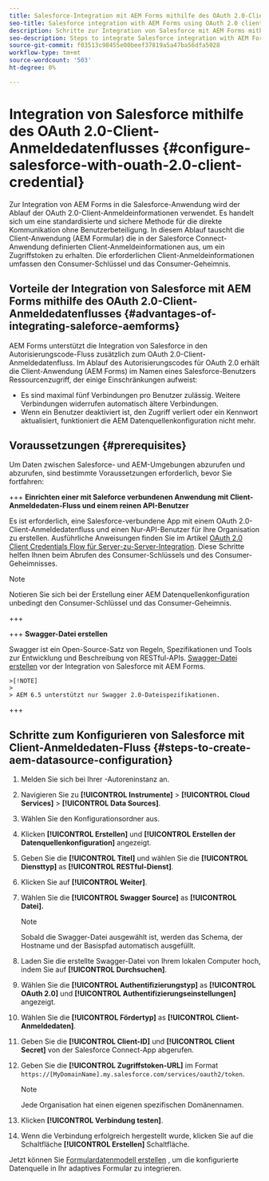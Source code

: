 ```yaml
---
title: Salesforce-Integration mit AEM Forms mithilfe des OAuth 2.0-Client-Anmeldedatenflusses
seo-title: Salesforce integration with AEM Forms using OAuth 2.0 client credentials flow
description: Schritte zur Integration von Salesforce mit AEM Forms mithilfe des Workflows für OAuth 2.0-Client-Anmeldeinformationen
seo-description: Steps to integrate Salesforce integration with AEM Forms using OAuth 2.0 client credentials flow
source-git-commit: f03513c98455e00beef37819a5a47ba56dfa5028
workflow-type: tm+mt
source-wordcount: '503'
ht-degree: 0%

---
```



# Integration von Salesforce mithilfe des OAuth 2.0-Client-Anmeldedatenflusses  {#configure-salesforce-with-ouath-2.0-client-credential}

Zur Integration von AEM Forms in die Salesforce-Anwendung wird der Ablauf der OAuth 2.0-Client-Anmeldeinformationen verwendet. Es handelt sich um eine standardisierte und sichere Methode für die direkte Kommunikation ohne Benutzerbeteiligung. In diesem Ablauf tauscht die Client-Anwendung (AEM Formular) die in der Salesforce Connect-Anwendung definierten Client-Anmeldeinformationen aus, um ein Zugriffstoken zu erhalten. Die erforderlichen Client-Anmeldeinformationen umfassen den Consumer-Schlüssel und das Consumer-Geheimnis.

## Vorteile der Integration von Salesforce mit AEM Forms mithilfe des OAuth 2.0-Client-Anmeldedatenflusses {#advantages-of-integrating-saleforce-aemforms}

AEM Forms unterstützt die Integration von Salesforce in den Autorisierungscode-Fluss zusätzlich zum OAuth 2.0-Client-Anmeldedatenfluss. Im Ablauf des Autorisierungscodes für OAuth 2.0 erhält die Client-Anwendung (AEM Forms) im Namen eines Salesforce-Benutzers Ressourcenzugriff, der einige Einschränkungen aufweist:

* Es sind maximal fünf Verbindungen pro Benutzer zulässig. Weitere Verbindungen widerrufen automatisch ältere Verbindungen.
* Wenn ein Benutzer deaktiviert ist, den Zugriff verliert oder ein Kennwort aktualisiert, funktioniert die AEM Datenquellenkonfiguration nicht mehr.

## Voraussetzungen {#prerequisites}

Um Daten zwischen Salesforce- und AEM-Umgebungen abzurufen und abzurufen, sind bestimmte Voraussetzungen erforderlich, bevor Sie fortfahren:

+++ **Einrichten einer mit Saleforce verbundenen Anwendung mit Client-Anmeldedaten-Fluss und einem reinen API-Benutzer**

Es ist erforderlich, eine Salesforce-verbundene App mit einem OAuth 2.0-Client-Anmeldedatenfluss und einen Nur-API-Benutzer für Ihre Organisation zu erstellen. Ausführliche Anweisungen finden Sie im Artikel [OAuth 2.0 Client Credentials Flow für Server-zu-Server-Integration](https://help.salesforce.com/s/articleView?id=sf.connected_app_client_credentials_setup.htm&amp;type=5). Diese Schritte helfen Ihnen beim Abrufen des Consumer-Schlüssels und des Consumer-Geheimnisses.

>[!NOTE]
>
> Notieren Sie sich bei der Erstellung einer AEM Datenquellenkonfiguration unbedingt den Consumer-Schlüssel und das Consumer-Geheimnis.

+++

+++ **Swagger-Datei erstellen**

Swagger ist ein Open-Source-Satz von Regeln, Spezifikationen und Tools zur Entwicklung und Beschreibung von RESTful-APIs. [Swagger-Datei erstellen](https://experienceleague.adobe.com/docs/experience-manager-learn/cloud-service/forms/integrate-with-salesforce/describe-rest-api.html) vor der Integration von Salesforce mit AEM Forms.

    >[!NOTE]
    >
    > AEM 6.5 unterstützt nur Swagger 2.0-Dateispezifikationen.

+++

## Schritte zum Konfigurieren von Salesforce mit Client-Anmeldedaten-Fluss {#steps-to-create-aem-datasource-configuration}

1. Melden Sie sich bei Ihrer -Autoreninstanz an.
1. Navigieren Sie zu **[!UICONTROL Instrumente]** > **[!UICONTROL Cloud Services]** > **[!UICONTROL Data Sources]**.
1. Wählen Sie den Konfigurationsordner aus.
1. Klicken **[!UICONTROL Erstellen]** und **[!UICONTROL Erstellen der Datenquellenkonfiguration]** angezeigt.
1. Geben Sie die **[!UICONTROL Titel]** und wählen Sie die **[!UICONTROL Diensttyp]** as **[!UICONTROL RESTful-Dienst]**.
1. Klicken Sie auf **[!UICONTROL Weiter]**.
1. Wählen Sie die **[!UICONTROL Swagger Source]** as **[!UICONTROL Datei].**
   >[!NOTE]
   >
   > Sobald die Swagger-Datei ausgewählt ist, werden das Schema, der Hostname und der Basispfad automatisch ausgefüllt.

1. Laden Sie die erstellte Swagger-Datei von Ihrem lokalen Computer hoch, indem Sie auf **[!UICONTROL Durchsuchen]**.
1. Wählen Sie die **[!UICONTROL Authentifizierungstyp]** as **[!UICONTROL OAuth 2.0]** und **[!UICONTROL Authentifizierungseinstellungen]** angezeigt.
1. Wählen Sie die **[!UICONTROL Fördertyp]** as **[!UICONTROL Client-Anmeldedaten]**.
1. Geben Sie die **[!UICONTROL Client-ID]** und **[!UICONTROL Client Secret]** von der Salesforce Connect-App abgerufen.
1. Geben Sie die **[!UICONTROL Zugriffstoken-URL]** im Format
   `https://[MyDomainName].my.salesforce.com/services/oauth2/token`.

   >[!NOTE]
   >
   > Jede Organisation hat einen eigenen spezifischen Domänennamen.

1. Klicken **[!UICONTROL Verbindung testen]**.
1. Wenn die Verbindung erfolgreich hergestellt wurde, klicken Sie auf die Schaltfläche **[!UICONTROL Erstellen]** Schaltfläche.

Jetzt können Sie [Formulardatenmodell erstellen](https://experienceleague.adobe.com/docs/experience-manager-65/forms/form-data-model/create-form-data-models.html?lang=en) , um die konfigurierte Datenquelle in Ihr adaptives Formular zu integrieren.


